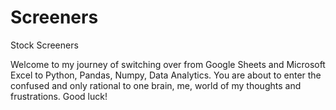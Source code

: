 # Screeners
Stock Screeners

Welcome to my journey of switching over from Google Sheets and Microsoft Excel to Python, Pandas, Numpy, Data Analytics. You are about to enter the confused and only rational to one brain, me, world of my thoughts and frustrations. Good luck!
